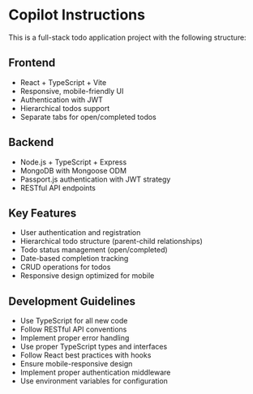 # Copilot Instructions

<!-- Use this file to provide workspace-specific custom instructions to Copilot. For more details, visit https://code.visualstudio.com/docs/copilot/copilot-customization#_use-a-githubcopilotinstructionsmd-file -->

This is a full-stack todo application project with the following structure:

## Frontend
- React + TypeScript + Vite
- Responsive, mobile-friendly UI
- Authentication with JWT
- Hierarchical todos support
- Separate tabs for open/completed todos

## Backend
- Node.js + TypeScript + Express
- MongoDB with Mongoose ODM
- Passport.js authentication with JWT strategy
- RESTful API endpoints

## Key Features
- User authentication and registration
- Hierarchical todo structure (parent-child relationships)
- Todo status management (open/completed)
- Date-based completion tracking
- CRUD operations for todos
- Responsive design optimized for mobile

## Development Guidelines
- Use TypeScript for all new code
- Follow RESTful API conventions
- Implement proper error handling
- Use proper TypeScript types and interfaces
- Follow React best practices with hooks
- Ensure mobile-responsive design
- Implement proper authentication middleware
- Use environment variables for configuration
